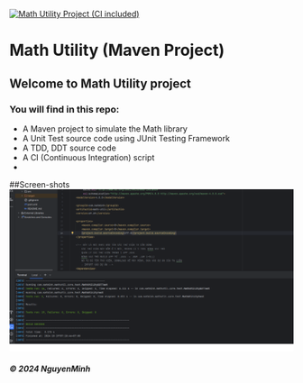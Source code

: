 [![Math Utility Project (CI included)](https://github.com/kat-minh/math-util/actions/workflows/ci-script.yml/badge.svg)](https://github.com/kat-minh/math-util/actions/workflows/ci-script.yml)

# Math Utility (Maven Project)

## Welcome to Math Utility project
### You will find in this repo:
* A Maven project to simulate the Math library
* A Unit Test source code using JUnit Testing Framework
* A TDD, DDT source code
* A CI (Continuous Integration) script
*

##Screen-shots
![JUnit with Maven](https://github.com/kat-minh/math-util/blob/main/screenshots/JUnit%20with%20Maven.png)

##### &#169; 2024 NguyenMinh